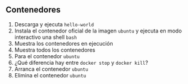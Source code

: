 ## Contenedores

1. Descarga y ejecuta `hello-world`
2. Instala el contenedor oficial de la imagen `ubuntu` y ejecuta en modo interactivo una shell `bash`
3. Muestra los contenedores en ejecución
4. Muestra todos los contenedores 
5. Para el contenedor `ubuntu`
6. ¿Qué diferencia hay entre `docker stop` y `docker kill`?
7. Arranca el contenedor `ubuntu`
7. Elimina el contenedor `ubuntu`
